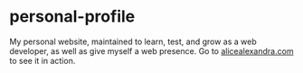 # personal-profile
My personal website, maintained to learn, test, and grow as a web developer, as well as give myself a web presence.
Go to [alicealexandra.com](www.alicealexandra.com) to see it in action.
